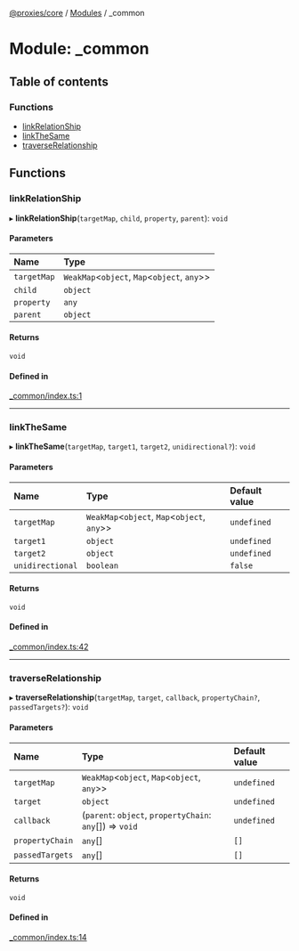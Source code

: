 [@proxies/core](../README.md) / [Modules](../modules.md) / _common

# Module: \_common

## Table of contents

### Functions

- [linkRelationShip](_common.md#linkrelationship)
- [linkTheSame](_common.md#linkthesame)
- [traverseRelationship](_common.md#traverserelationship)

## Functions

### linkRelationShip

▸ **linkRelationShip**(`targetMap`, `child`, `property`, `parent`): `void`

#### Parameters

| Name | Type |
| :------ | :------ |
| `targetMap` | `WeakMap`<`object`, `Map`<`object`, `any`\>\> |
| `child` | `object` |
| `property` | `any` |
| `parent` | `object` |

#### Returns

`void`

#### Defined in

[_common/index.ts:1](https://github.com/canguser/proxies/blob/0066e34/modules/core/main/_common/index.ts#L1)

___

### linkTheSame

▸ **linkTheSame**(`targetMap`, `target1`, `target2`, `unidirectional?`): `void`

#### Parameters

| Name | Type | Default value |
| :------ | :------ | :------ |
| `targetMap` | `WeakMap`<`object`, `Map`<`object`, `any`\>\> | `undefined` |
| `target1` | `object` | `undefined` |
| `target2` | `object` | `undefined` |
| `unidirectional` | `boolean` | `false` |

#### Returns

`void`

#### Defined in

[_common/index.ts:42](https://github.com/canguser/proxies/blob/0066e34/modules/core/main/_common/index.ts#L42)

___

### traverseRelationship

▸ **traverseRelationship**(`targetMap`, `target`, `callback`, `propertyChain?`, `passedTargets?`): `void`

#### Parameters

| Name | Type | Default value |
| :------ | :------ | :------ |
| `targetMap` | `WeakMap`<`object`, `Map`<`object`, `any`\>\> | `undefined` |
| `target` | `object` | `undefined` |
| `callback` | (`parent`: `object`, `propertyChain`: `any`[]) => `void` | `undefined` |
| `propertyChain` | `any`[] | `[]` |
| `passedTargets` | `any`[] | `[]` |

#### Returns

`void`

#### Defined in

[_common/index.ts:14](https://github.com/canguser/proxies/blob/0066e34/modules/core/main/_common/index.ts#L14)
